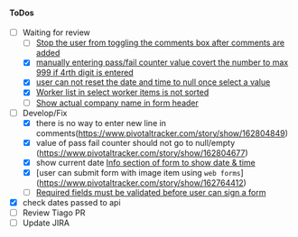#### ToDos
- [ ] Waiting for review
  - [ ] [Stop the user from toggling the comments box after comments are added](https://www.pivotaltracker.com/story/show/162719826)
  - [x] [manually entering pass/fail counter value covert the number to max 999 if 4rth digit is entered](https://www.pivotaltracker.com/story/show/162804618)
  - [x] [user can not reset the date and time to null once select a value](https://www.pivotaltracker.com/story/show/162805422)
  - [x] [Worker list in select worker items is not sorted](https://www.pivotaltracker.com/story/show/162720254)
  - [ ] [Show actual company name in form header](https://www.pivotaltracker.com/story/show/162719873)
- [ ] Develop/Fix
  - [x] there is no way to enter new line in comments(https://www.pivotaltracker.com/story/show/162804849)
  - [x] value of pass fail counter should not go to null/empty
  (https://www.pivotaltracker.com/story/show/162804677)
  - [x] show current date [Info section of form to show date & time](https://www.pivotaltracker.com/story/show/162769215)
  - [x] [user can submit form with image item using `web forms`]
  (https://www.pivotaltracker.com/story/show/162764412)
  - [ ] [Required fields must be validated before user can sign a form](https://www.pivotaltracker.com/story/show/162769148)
- [x] check dates passed to api
- [ ] Review Tiago PR
- [ ] Update JIRA